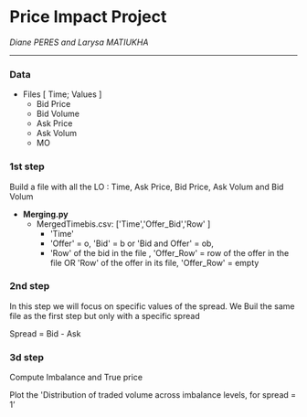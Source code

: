 # Price Impact Project
*Diane PERES and Larysa MATIUKHA*

---
### Data 
* Files \[ Time; Values \]
  *  Bid Price
  *  Bid Volume
  *  Ask Price
  *  Ask Volum
  *  MO 

### 1st step

Build a file with all the LO : Time, Ask Price, Bid Price, Ask Volum and Bid Volum

* **Merging.py**
  * MergedTimebis.csv: \['Time','Offer_Bid','Row' \]
    * 'Time' 
    * 'Offer' = o, 'Bid' = b or 'Bid and Offer' = ob, 
    * 'Row' of the bid in the file , 'Offer_Row' = row of the offer in the file OR 'Row' of the offer in its file, 'Offer_Row' = empty

### 2nd step
In this step we will focus on specific values of the spread.
We Buil the same file as the first step but only with a specific spread

Spread = Bid - Ask

### 3d step

Compute Imbalance and True price

Plot the 'Distribution of traded volume across imbalance levels, for spread = 1’
